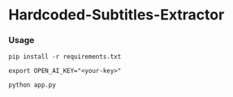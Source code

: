 # Hardcoded-Subtitles-Extractor

### Usage

`pip install -r requirements.txt` 

`export OPEN_AI_KEY="<your-key>"` 

`python app.py`
